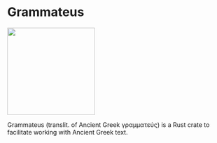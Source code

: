 <h1>Grammateus</h1>
<img src="https://upload.wikimedia.org/wikipedia/commons/2/29/Figura_ragazzo_che_scrive_su_kylix.jpg" width="200" height="200" />

Grammateus (translit. of Ancient Greek γραμματεύς) is a Rust crate to facilitate working with Ancient Greek text.
